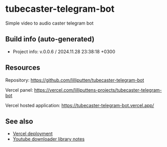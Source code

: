 <!--
 @since 2024.11.20, 02:55
 @changed 2024.11.27, 15:01
-->


# tubecaster-telegram-bot


Simple video to audio caster telegram bot


## Build info (auto-generated)

- Project info: v.0.0.6 / 2024.11.28 23:38:18 +0300


## Resources

Repository: https://github.com/lilliputten/tubecaster-telegram-bot

Vercel panel: https://vercel.com/lilliputtens-projects/tubecaster-telegram-bot

Vercel hosted application: https://tubecaster-telegram-bot.vercel.app/

## See also

- [Vercel deployment](README.vercel-deployment.md)
- [Youtube downloader library notes](README.ytdl.md)
